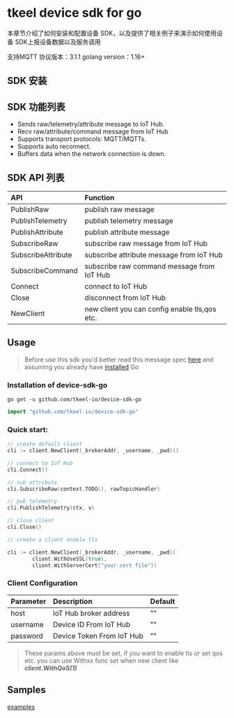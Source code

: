 # tkeel device sdk for go


本章节介绍了如何安装和配置设备 SDK，以及提供了相关例⼦来演示如何使⽤设备 SDK上报设备数据以及服务调⽤


⽀持MQTT 协议版本：3.1.1
golang version：1.16+

## SDK 安装

## SDK 功能列表


- Sends raw/telemetry/attribute message to IoT Hub.
- Recv raw/attribute/command message from IoT Hub
- Supports transport protocols: MQTT/MQTTs.
- Supports auto reconnect.
- Buffers data when the network connection is down.

## SDK API 列表


|         API         | Function                                   |
| :------------------ | :----------------------------------------- |
| PublishRaw        | publish raw message |
| PublishTelemetry | publish  telemetry message|
| PublishAttribute  | publish attribute message |
| SubscribeRaw   | subscribe raw message from IoT Hub |
| SubscribeAttribute   | subscribe attribute message from IoT Hub |
| SubscribeCommand   | subscribe raw command message from IoT Hub |
| Connect      | connect to IoT Hub    |
| Close      | disconnect from IoT Hub |
| NewClient      | new client you can config enable tls,qos etc.    |

## Usage


> Before use this sdk you'd better read this message spec
[here](https://docs.tkeel.io/developer_cookbook/iothub/message_spec)
and assuming you already have [installed](https://golang.org/doc/install) Go

### Installation of device-sdk-go

``` shell
go get -u github.com/tkeel-io/device-sdk-go
```

```go
import "github.com/tkeel-io/device-sdk-go"
```

### Quick start:

```go
// create default client
cli := client.NewClient(_brokerAddr, _username, _pwd)()

// connect to IoT Hub
cli.Connect()

// sub attribute
cli.SubscribeRaw(context.TODO(), rawTopicHandler)

// pub telemetry
cli.PublishTelemetry(ctx, v)

// close client
cli.Close()
```

```go
// create a client enable tls

cli := client.NewClient(_brokerAddr, _username, _pwd)(
        client.WithUseSSL(true),
        client.WithServerCert("your cert file"))

```

### Client Configuration

|         Parameter   | Description        |           Default        |
| :------------------ | :------------------| :----------------------- |
|host |IoT Hub broker address| "" |
|username |Device ID From IoT Hub| "" |
|password |Device Token From IoT Hub| "" |

> These params above must be set, if you want to enable tls or set qos etc.
> you can use Withxx func set when new client like **_client.WithQoS(1)_**

## Samples
[examples](examples/tkeel.go)

